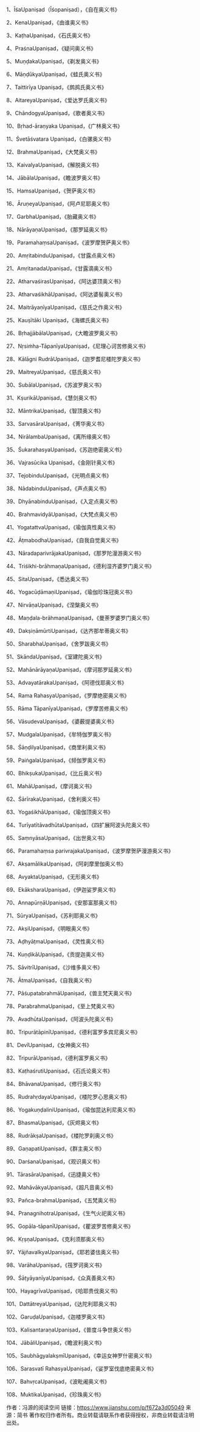 1、ĪśaUpaniṣad（Īśopaniṣad），《自在奥义书》

2、KenaUpaniṣad，《由谁奥义书》

3、KaṭhaUpaniṣad，《石氏奥义书》

4、PraśnaUpaniṣad，《疑问奥义书》

5、MuṇḍakaUpaniṣad，《剃发奥义书》

6、MāṇḍūkyaUpaniṣad，《蛙氏奥义书》

7、Taittirīya Upaniṣad，《鹧鸪氏奥义书》

8、AitareyaUpaniṣad，《爱达罗氏奥义书》

9、ChāndogyaUpaniṣad，《歌者奥义书》

10、Bṛhad-āraṇyaka Upaniṣad，《广林奥义书》

11、Śvetāśvatara Upaniṣad，《白骡奥义书》

12、BrahmaUpaniṣad，《大梵奥义书》

13、KaivalyaUpaniṣad，《解脱奥义书》

14、JābālaUpaniṣad，《瞻波罗奥义书》

15、HamsaUpaniṣad，《贺萨奥义书》

16、ĀruṇeyaUpaniṣad，《阿卢尼耶奥义书》

17、GarbhaUpaniṣad，《胎藏奥义书》

18、NārāyaṇaUpaniṣad，《那罗延奥义书》

19、ParamahaṃsaUpaniṣad，《波罗摩贺萨奥义书》

20、AmṛitabinduUpaniṣad，《甘露点奥义书》

21、AmṛitanadaUpaniṣad，《甘露滴奥义书》

22、AtharvaśirasUpaniṣad，《阿达婆顶奥义书》

23、AtharvaśikhāUpaniṣad，《阿达婆髻奥义书》

24、MaitrāyaṇīyaUpaniṣad，《慈氏之作奥义书》

25、Kauṣītāki Upaniṣad，《海螺氏奥义书》

26、BṛhajjābālaUpaniṣad，《大瞻波罗奥义书》

27、Nṛsiṁha-TāpanīyaUpaniṣad，《尼理心诃苦修奥义书》

28、Kālāgni RudrāUpaniṣad，《迦罗耆尼楼陀罗奥义书》

29、MaitreyaUpaniṣad，《慈氏奥义书》

30、SubālaUpaniṣad，《苏波罗奥义书》

31、KṣurikāUpaniṣad，《慧剑奥义书》

32、MāntrikaUpaniṣad，《智顶奥义书》

33、SarvasāraUpaniṣad，《菁华奥义书》

34、NirālambaUpaniṣad，《离所缘奥义书》

35、ŚukarahasyaUpaniṣad，《苏迦绝密奥义书》

36、Vajrasūcika Upaniṣad，《金刚针奥义书》

37、TejobinduUpaniṣad，《光明点奥义书》

38、NādabinduUpaniṣad，《声点奥义书》

39、DhyānabinduUpaniṣad，《入定点奥义书》

40、BrahmavidyāUpaniṣad，《大梵点奥义书》

41、YogatattvaUpaniṣad，《瑜伽真性奥义书》

42、ĀṭmabodhaUpaniṣad，《自我自觉奥义书》

43、NāradaparivrājakaUpaniṣad，《那罗陀漫游奥义书》

44、Triśikhi-brāhmaṇaUpaniṣad，《德利湿齐婆罗门奥义书》

45、SitaUpaniṣad，《悉达奥义书》

46、YogacūḍāmaṇiUpaniṣad，《瑜伽珍珠冠奥义书》

47、NirvāṇaUpaniṣad，《涅槃奥义书》

48、Maṇḍala-brāhmaṇaUpaniṣad，《曼荼罗婆罗门奥义书》

49、DakṣiṇāmūrtiUpaniṣad，《达齐那牟蒂奥义书》

50、SharabhaUpaniṣad，《舍罗跋奥义书》

51、SkāndaUpaniṣad，《室建陀奥义书》

52、MahānārāyaṇaUpaniṣad，《摩诃那罗延奥义书》

53、AdvayatārakaUpaniṣad，《阿德伐耶奥义书》

54、Rama RahasyaUpaniṣad，《罗摩绝密奥义书》

55、Rāma TāpanīyaUpaniṣad，《罗摩苦修奥义书》

56、VāsudevaUpaniṣad，《婆薮提婆奥义书》

57、MudgalaUpaniṣad，《牟特伽罗奥义书》

58、ŚāṇḍilyaUpaniṣad，《商里利奥义书》

59、PaiṅgalaUpaniṣad，《频伽罗奥义书》

60、BhikṣukaUpaniṣad，《比丘奥义书》

61、MahāUpaniṣad，《摩诃奥义书》

62、ŚārīrakaUpaniṣad，《舍利奥义书》

63、YogaśikhāUpaniṣad，《瑜伽顶奥义书》

64、TurīyatītāvadhūtaUpaniṣad，《四扩展阿波头陀奥义书》

65、SaṃnyāsaUpaniṣad，《出世奥义书》

66、Paramahaṃsa parivrajakaUpaniṣad，《波罗摩贺萨漫游奥义书》

67、AkṣamālikaUpaniṣad，《阿刹摩里伽奥义书》

68、AvyaktaUpaniṣad，《无形奥义书》

69、EkāksharaUpaniṣad，《伊迦娑罗奥义书》

70、AnnapūrṇāUpaniṣad，《安那富那奥义书》

71、SūryaUpaniṣad，《苏利耶奥义书》

72、AkṣiUpaniṣad，《明眼奥义书》

73、AḍhyāṭmaUpaniṣad，《灵性奥义书》

74、KuṇḍikāUpaniṣad，《贡提迦奥义书》

75、SāvitrīUpaniṣad，《沙维多奥义书》

76、ĀtmaUpaniṣad，《自我奥义书》

77、PāśupatabrahmāUpaniṣad，《兽主梵天奥义书》

78、ParabrahmaUpaniṣad，《至上梵奥义书》

79、AvadhūtaUpaniṣad，《阿波头陀奥义书》

80、TripurātāpinīUpaniṣad，《德利富罗多宾尼奥义书》

81、DevīUpaniṣad，《女神奥义书》

82、TripurāUpaniṣad，《德利富罗奥义书》

83、KaṭhaśrutiUpaniṣad，《石氏论奥义书》

84、BhāvanaUpaniṣad，《修行奥义书》

85、RudrahṛdayaUpaniṣad，《楼陀罗心思奥义书》

86、YogakuṇḍaliniUpaniṣad，《瑜伽昆达利尼奥义书》

87、BhasmaUpaniṣad，《灰烬奥义书》

88、RudrākṣaUpaniṣad，《楼陀罗刹奥义书》

89、GaṇapatiUpaniṣad，《群主奥义书》

90、DarśanaUpaniṣad，《观识奥义书》

91、TārasāraUpaniṣad，《迅捷奥义书》

92、MahāvākyaUpaniṣad，《超凡音奥义书》

93、Pañca-brahmaUpaniṣad，《五梵奥义书》

94、PranagnihotraUpaniṣad，《生气火祀奥义书》

95、Gopāla-tāpanīUpaniṣad，《瞿波罗苦修奥义书》

96、KṛṣṇaUpaniṣad，《克利须那奥义书》

97、YājñavalkyaUpaniṣad，《耶若婆佉奥义书》

98、VarāhaUpaniṣad，《筏罗诃奥义书》

99、ŚāṭyāyanīyaUpaniṣad，《众真善奥义书》

100、HayagrīvaUpaniṣad，《哈耶贵伐奥义书》

101、DattātreyaUpaniṣad，《达陀利耶奥义书》

102、GaruḍaUpaniṣad，《迦楼罗奥义书》

103、KalisantaraṇaUpaniṣad，《普度斗争世奥义书》

104、JābāliUpaniṣad，《瞻波利奥义书》

105、SaubhāgyalakṣmīUpaniṣad，《幸运女神罗什密奥义书》

106、Sarasvatī RahasyaUpaniṣad，《娑罗室伐底绝密奥义书》

107、BahvṛcaUpaniṣad，《波毗阇奥义书》

108、MuktikaUpaniṣad，《珍珠奥义书》

作者：冯源的阅读空间
链接：https://www.jianshu.com/p/f672a3d05049
来源：简书
著作权归作者所有。商业转载请联系作者获得授权，非商业转载请注明出处。

